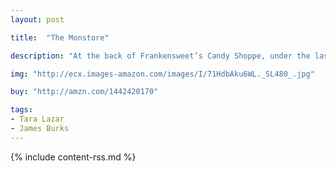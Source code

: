 ```yaml
---
layout: post

title:  "The Monstore"

description: "At the back of Frankensweet’s Candy Shoppe, under the last box of sour gumballs, there’s a trapdoor. Knock five times fast, hand over a bag of squirmy worms, and you can crawl inside The Monstore. The Monstore is the place to go for all of your monsterly needs. Which is perfect, since Zack definitely has a monsterly need. The problem? His pesky little sister, Gracie, who never pays attention to that “Keep Out” sign on Zack’s door—the one he has made especially for her. But when Zack’s monsters don’t exactly work as planned, he soon finds out that the Monstore has a few rules: No Refunds. No exchanges. No exceptions."

img: "http://ecx.images-amazon.com/images/I/71HdbAku6WL._SL480_.jpg"

buy: "http://amzn.com/1442420170"

tags:
- Tara Lazar
- James Burks
---
```


{% include content-rss.md %}